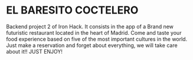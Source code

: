 #                                     EL BARESITO COCTELERO

Backend project 2 of Iron Hack.
It consists in the app of a Brand new futuristic restaurant located in the heart of Madrid.
Come and taste your food experience based on five of the most important cultures in the world.
Just make a reservation and forget about everything, we will take care about it!!
JUST ENJOY!
